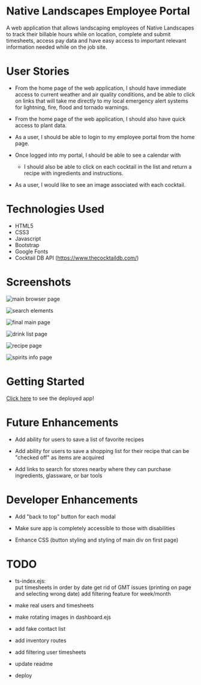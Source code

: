 # Native Landscapes Employee Portal

A web application that allows landscaping employees of Native Landscapes to track their billable hours while on location, complete and submit timesheets, access pay data and have easy access to important relevant information needed while on the job site.  

# User Stories

- From the home page of the web application, I should have immediate access to current weather and air quality conditions, and be able to click on links that will take me directly to my local emergency alert systems for lightning, fire, flood and tornado warnings. 

- From the home page of the web application, I should also have quick access to plant data.

- As a user, I should be able to login to my employee portal from the home page. 

- Once logged into my portal, I should be able to see a calendar with 

    - I should also be able to click on each cocktail in the list and return a recipe with ingredients and instructions.

- As a user, I would like to see an image associated with each cocktail.


# Technologies Used

- HTML5
- CSS3
- Javascript
- Bootstrap
- Google Fonts
- Cocktail DB API (https://www.thecocktaildb.com/)

# Screenshots

![main browser page](images/screenshots/wireframe_2.png)

![search elements](images/screenshots/wireframe_1.png)

![final main page](images/screenshots/Cocktail_Hour_Screenshot.png)

![drink list page](images/screenshots/drink_list.png)

![recipe page](images/screenshots/recipe.png)

![spirits info page](images/screenshots/spirits_search.png)

# Getting Started

<!-- [Click here](hosted/deployed app url) to ! -->

[Click here](https://guileless-profiterole-9b97c3.netlify.app) to see the deployed app!

# Future Enhancements

- Add ability for users to save a list of favorite recipes

- Add ability for users to save a shopping list for their recipe that can be "checked off" as items are acquired

- Add links to search for stores nearby where they can purchase ingredients, glassware, or bar tools

# Developer Enhancements

- Add "back to top" button for each modal

- Make sure app is completely accessible to those with disabilities

- Enhance CSS (button styling and styling of main div on first page)

# TODO
- ts-index.ejs:  
    put timesheets in order by date
    get rid of GMT issues (printing on page and selecting wrong date)
    add filtering feature for week/month

- make real users and timesheets

- make rotating images in dashboard.ejs

- add fake contact list

- add inventory routes

- add filtering user timesheets

- update readme

- deploy
